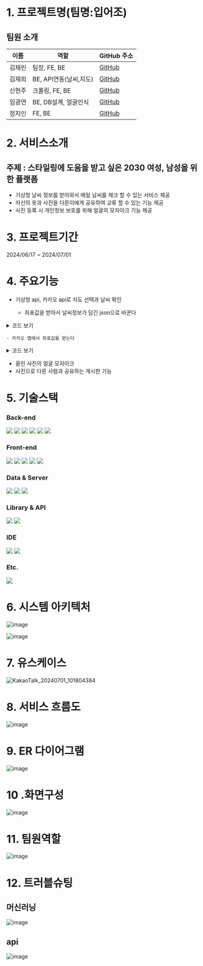 # 1. 프로젝트명(팀명:입어조)
## 팀원 소개

| 이름     | 역할         | GitHub 주소                        |
|----------|--------------|-------------------------------------|
| 김채린   | 팀장, FE, BE      | [GitHub](https://github.com/kkimchaerin) |
| 김재희   | BE, API연동(날씨,지도) | [GitHub](https://github.com/kimjaehui02)     |
| 신현주   | 크롤링, FE, BE | [GitHub](https://github.com/shju0317)    |
| 임광연   | BE, DB설계, 얼굴인식      | [GitHub](https://github.com/Lim-Gwnagyeon)       |
| 정지인   | FE, BE | [GitHub](https://github.com/stopin112)     |

# 2. 서비스소개
## 주제 : 스타일링에 도움을 받고 싶은 2030 여성, 남성을 위한 플랫폼

  - 기상청 날씨 정보를 받아와서 매일 날씨를 체크 할 수 있는 서비스 제공
  - 자신의 옷과 사진을 다른이에게 공유하여 교류 할 수 있는 기능 제공
  - 사진 등록 시 개인정보 보호를 위해 얼굴의 모자이크 기능 제공

# 3. 프로젝트기간

2024/06/17 ~ 2024/07/01

# 4. 주요기능

- 기상청 api, 카카오 api로 지도 선택과 날씨 확인

  - 좌표값을 받아서 날씨정보가 담긴 json으로 바꾼다

<details>
  <summary>코드 보기</summary>

  ```
  // 좌표값을 받아서 날씨정보가 담긴 json으로 바꾼다
  public String dataout(String nx, String ny) throws IOException {
      System.out.println("ApiExplorer2 : 진입");

      LocalDate today = LocalDate.now();
      DateTimeFormatter formatter = DateTimeFormatter.ofPattern("yyyyMMdd");
      String getCurrentDateFormatted = today.format(formatter);

      // 환경 변수에서 서비스 키 읽기
      String serviceKey = System.getenv("SERVICE_KEY");

      // API 요청 URL 설정
      StringBuilder urlBuilder = new StringBuilder("https://apis.data.go.kr/1360000/VilageFcstInfoService_2.0/getVilageFcst");

      // 각 파라미터 추가
      urlBuilder.append("?" + URLEncoder.encode("serviceKey", "UTF-8") + "=" + URLEncoder.encode(serviceKey, "UTF-8"));
      urlBuilder.append("&" + URLEncoder.encode("pageNo", "UTF-8") + "=" + URLEncoder.encode("1", "UTF-8"));
      urlBuilder.append("&" + URLEncoder.encode("numOfRows", "UTF-8") + "=" + URLEncoder.encode("1000", "UTF-8"));
      urlBuilder.append("&" + URLEncoder.encode("dataType", "UTF-8") + "=" + URLEncoder.encode("XML", "UTF-8"));
      urlBuilder.append("&" + URLEncoder.encode("base_date", "UTF-8") + "=" + URLEncoder.encode(getCurrentDateFormatted, "UTF-8"));
      urlBuilder.append("&" + URLEncoder.encode("base_time", "UTF-8") + "=" + URLEncoder.encode("0500", "UTF-8"));
      urlBuilder.append("&" + URLEncoder.encode("nx", "UTF-8") + "=" + URLEncoder.encode(String.valueOf(nx), "UTF-8"));
      urlBuilder.append("&" + URLEncoder.encode("ny", "UTF-8") + "=" + URLEncoder.encode(String.valueOf(ny), "UTF-8"));

      URL url = new URL(urlBuilder.toString());

      // HTTP 연결 설정
      HttpURLConnection conn = (HttpURLConnection) url.openConnection();
      conn.setRequestMethod("GET");

      BufferedReader rd;
      if (conn.getResponseCode() >= 200 && conn.getResponseCode() <= 300) {
          rd = new BufferedReader(new InputStreamReader(conn.getInputStream()));
      } else {
          rd = new BufferedReader(new InputStreamReader(conn.getErrorStream()));
      }

      // 응답 데이터 읽기
      StringBuilder sb = new StringBuilder();
      String line;
      while ((line = rd.readLine()) != null) {
          sb.append(line);
      }
      System.out.println("ApiExplorer2 : " + nx);
      System.out.println("ApiExplorer2 : " + ny);
      
      rd.close();
      conn.disconnect();

      // 사용자 홈 디렉토리 확인
      String userHome = System.getProperty("user.home");
      System.out.println("ApiExplorer2 : User home directory: " + userHome);

      // XML을 JsonNode로 변환
      ObjectMapper xmlMapper = new XmlMapper();
      JsonNode jsonNode = xmlMapper.readTree(sb.toString());

      // JsonNode를 JSON 문자열로 변환
      String jsonString = jsonNode.toString();
      System.out.println("ApiExplorer2 : Converted JSON: " + jsonString.length());

      // 콘솔에 출력 (옵션)
      System.out.println("ApiExplorer2 : jsonString : " + jsonString.length());
      return jsonString;
  }
```
</details>


    - 카카오 맵에서 좌표값을 받는다
  
  
<details>
  <summary>코드 보기</summary>

  ```
  let fetchWeatherAndSaveToDBs;
let weatherData;
let dbing = false;


document.addEventListener('DOMContentLoaded', function() {
	// 기본 카카오 api의 화면 생성 시작 -------------------------------------------
	let mapContainer = document.getElementById('map'); // 지도를 표시할 div 
	let mapOption = {
		center: new kakao.maps.LatLng(33.450701, 126.570667), // 지도의 중심좌표
		level: 3 // 지도의 확대 레벨
	};

	let map = new kakao.maps.Map(mapContainer, mapOption); // 지도를 생성합니다

	// 일반 지도와 스카이뷰로 지도 타입을 전환할 수 있는 지도타입 컨트롤을 생성합니다
	let mapTypeControl = new kakao.maps.MapTypeControl();

	// 지도 타입 컨트롤을 지도에 표시합니다
	map.addControl(mapTypeControl, kakao.maps.ControlPosition.TOPRIGHT);

	// 기본 카카오 api의 화면 생성 끝남 -------------------------------------------

	// 클릭시 카카오지오코더에서 주소값 가져오기 시작 -------------------------------------------

	// 주소-좌표 변환 객체를 생성합니다
	let geocoder = new kakao.maps.services.Geocoder();

	let marker = new kakao.maps.Marker(), // 클릭한 위치를 표시할 마커입니다
		infowindow = new kakao.maps.InfoWindow({ zindex: 1 }); // 클릭한 위치에 대한 주소를 표시할 인포윈도우입니다

	// 현재 지도 중심좌표로 주소를 검색해서 지도 좌측 상단에 표시합니다
	searchAddrFromCoords(map.getCenter(), displayCenterInfo);

	// 버튼 엘리먼트 가져오기
	let getInfoButton = document.getElementById('getInfoButton');
	let spinner = document.querySelector('.loading-spinner');

	// 초기에 버튼은 비활성화 상태로 설정
	getInfoButton.disabled = true;
	spinner.style.display = 'none'; 

	let latitude;
	let longitude;

	let addressInput = document.getElementById('addressInput');
	addressInput.addEventListener('keypress', function(e) {

		if (e.key === 'Enter') {
			e.preventDefault(); // 기본 동작 방지

			// Enter 키가 눌렸을 때 주소 검색 실행
			geocoder.addressSearch(addressInput.value, function(result, status) {
				if (status === kakao.maps.services.Status.OK) {
					let coords = new kakao.maps.LatLng(result[0].y, result[0].x);

					// 기존 마커 제거
					marker.setMap(null);
					// 마커 표시
					marker = new kakao.maps.Marker({
						map: map,
						position: coords
					});

					marker.setMap(map);

					let contents = addressInput.value;

					/*console.log(marker.getLat());*/

					latitude = marker.getPosition().getLat();
					longitude = marker.getPosition().getLng();

					contents += '<div>위도 : ' + latitude.toFixed(4) + '</div>';
					contents += '<div>경도 : ' + longitude.toFixed(4) + '</div>';

					// 인포윈도우 표시
					/*					let infowindow = new kakao.maps.InfoWindow({
											content: `<div style="width:150px;text-align:center;padding:6px 0;">${contents}</div>`
										});*/

					infowindow.setContent(contents);
					infowindow.open(map, marker);

					if (dbing == false) {
						// 버튼 활성화
						getInfoButton.disabled = false;

					}


					// 지도 중심 이동
					map.setCenter(coords);
				} else {
					alert('주소를 찾을 수 없습니다.');
				}
			});
		}
	});


	// 지도를 클릭했을 때 클릭 위치 좌표에 대한 주소정보를 표시하도록 이벤트를 등록합니다
	kakao.maps.event.addListener(map, 'click', function(mouseEvent) {
		searchDetailAddrFromCoords(mouseEvent.latLng, function(result, status) {
			if (status === kakao.maps.services.Status.OK) {
				let detailAddr = !!result[0].road_address ? '<div>도로명주소 : ' + result[0].road_address.address_name + '</div>' : '';
				detailAddr += '<div>지번 주소 : ' + result[0].address.address_name + '</div>';

				let content = '<div class="bAddr">' +
					'<span class="title">법정동 주소정보</span>' +
					detailAddr +
					'</div>';

				// 기존 마커 제거
				marker.setMap(null);

				// 마커를 클릭한 위치에 표시합니다 
				marker = new kakao.maps.Marker({
					position: mouseEvent.latLng
				});
				marker.setMap(map);

				// 인포윈도우에 클릭한 위치에 대한 법정동 상세 주소정보를 표시합니다
				latitude = mouseEvent.latLng.getLat();
				longitude = mouseEvent.latLng.getLng();

				content += '<div>위도 : ' + latitude.toFixed(4) + '</div>';
				content += '<div>경도 : ' + longitude.toFixed(4) + '</div>';
				infowindow.setContent(content);
				infowindow.open(map, marker);

				if (dbing == false) {
					// 버튼 활성화
					getInfoButton.disabled = false;

				}
			}
		});
	});

	// 중심 좌표나 확대 수준이 변경됐을 때 지도 중심 좌표에 대한 주소 정보를 표시하도록 이벤트를 등록합니다
	kakao.maps.event.addListener(map, 'idle', function() {
		searchAddrFromCoords(map.getCenter(), displayCenterInfo);
	});

	function searchAddrFromCoords(coords, callback) {
		// 좌표로 행정동 주소 정보를 요청합니다
		geocoder.coord2RegionCode(coords.getLng(), coords.getLat(), callback);
	}

	function searchDetailAddrFromCoords(coords, callback) {
		// 좌표로 법정동 상세 주소 정보를 요청합니다
		geocoder.coord2Address(coords.getLng(), coords.getLat(), callback);
	}

	// 지도 좌측상단에 지도 중심좌표에 대한 주소정보를 표출하는 함수입니다
	function displayCenterInfo(result, status) {
		if (status === kakao.maps.services.Status.OK) {
			let infoDiv = document.getElementById('centerAddr');

			for (let i = 0; i < result.length; i++) {
				// 행정동의 region_type 값은 'H' 이므로
				if (result[i].region_type === 'H') {
					infoDiv.innerHTML = result[i].address_name;

					break;
				}
			}
		}
	}
	// 클릭시 카카오지오코더에서 주소값 가져오기 끝남 -------------------------------------------

	// 중심좌표의 값 구하기 시작 -------------------------------------------

	window.getInfo = function() {
		// 지도의 현재 중심좌표를 얻어옵니다 
		let center = map.getCenter();

		// 지도의 현재 레벨을 얻어옵니다
		let level = map.getLevel();

		// 지도타입을 얻어옵니다
		let mapTypeId = map.getMapTypeId();

		// 지도의 현재 영역을 얻어옵니다 
		let bounds = map.getBounds();

		// 영역의 남서쪽 좌표를 얻어옵니다 
		let swLatLng = bounds.getSouthWest();

		// 영역의 북동쪽 좌표를 얻어옵니다 
		let neLatLng = bounds.getNorthEast();

		// 영역정보를 문자열로 얻어옵니다. ((남,서), (북,동)) 형식입니다
		let boundsStr = bounds.toString();

		let message = '지도 중심좌표는 위도 ' + center.getLat() + ', <br>';
		message += '경도 ' + center.getLng() + ' 이고 <br>';
		message += '지도 레벨은 ' + level + ' 입니다 <br> <br>';
		message += '지도 타입은 ' + mapTypeId + ' 이고 <br> ';
		message += '지도의 남서쪽 좌표는 ' + swLatLng.getLat() + ', ' + swLatLng.getLng() + ' 이고 <br>';
		message += '북동쪽 좌표는 ' + neLatLng.getLat() + ', ' + neLatLng.getLng() + ' 입니다';

		// 개발자도구를 통해 직접 message 내용을 확인해 보세요.
		// ex) console.log(message);
		console.log(message);

		// 숨겨진 폼의 입력값 설정
		document.getElementById("latitude").value = center.getLat();
		document.getElementById("longitude").value = center.getLng();

		// 폼 제출
		document.getElementById("locationForm").submit();
	}
	// 중심좌표의 값 구하기 끝남 -------------------------------------------

	// 비동기통신 시작 -------------------------------------------

	// db로 정보올리기 시작 -------------------------------------------
	fetchWeatherAndSaveToDBs = function fetchWeatherAndSaveToDB() {
		spinner.style.display = 'block'; 
		// 버튼 활성화
		dbing = true;
		getInfoButton.disabled = true;
		$.ajax({
			type: 'POST', // HTTP 요청 방식 (POST 추천)
			url: 'WeatherDataUpsertService', // 실제 서버에서 아이디 중복 확인을 처리하는 경로
			data: {
				lat: latitude,
				lon: longitude
			}, // 서버로 보낼 데이터 (아이디)
			success: function(response) {
				// 서버에서의 처리가 성공하면 이 함수가 호출됨
				// 아직 내용은 작성중임
				console.log("db 올리기 완료");
				if (response.result === 1) {
					// 성공적으로 데이터베이스에 저장된 경우
					getWeatherFromDBs(); // 추가적인 클라이언트의 처리 로직
				} else {
					
					// 실패한 경우 처리
					alert("DB 업소트가 실패했습니다.");
					// 실패 처리 로직 작성
				}
				spinner.style.display = 'none'; 
			},
			error: function(xhr, status, error) {
				spinner.style.display = 'none'; 
				// 서버에서의 처리가 실패하면 이 함수가 호출됨
				alert("AJAX 호출이 실패했습니다.");
				console.error(xhr, status, error);
			}
		});
	}
	// db로 정보올리기 끝남 -------------------------------------------

	// db로 정보받아오기 시작 -------------------------------------------

	let getWeatherFromDBs = function getWeatherFromDB() {

		$.ajax({
			type: 'POST', // HTTP 요청 방식 (POST 추천)
			url: 'WeatherDataSelectAllService', // 실제 서버에서 아이디 중복 확인을 처리하는 경로
			data: {
				lat: latitude,
				lon: longitude
			},
			success: function(response) {
				// 서버에서의 처리가 성공하면 이 함수가 호출됨
				// 아직 내용은 작성중임
				getWeatherFromDBfunctions(response)
			},
			error: function(xhr, status, error) {
				// 서버에서의 처리가 실패하면 이 함수가 호출됨
				alert("AJAX 호출이 실패했습니다.");
				console.error(xhr, status, error);
			}
		});
	}
	// db로 정보받아오기 끝남 -------------------------------------------

	// db로 받아온 날씨정보로 화면 수정 시작 -------------------------------------------

	/*		1. 날짜		- Data 1-2
			2. 시간		- Data 1-3
			3. 온도		- Title1
			4. 습도		- Title4
			5. 날씨상태	- Title1
			6. 풍속   	- 
			7. 강수확률	- Title2
			8. 강우량		- Title3
			9. 위도와 경도 - Data 1-4*/

	let getWeatherFromDBfunctions = function getWeatherFromDBfunction(response) {
		console.log(response);
		weatherData = response;

		console.log(weatherData.length);



		// 현재 날짜와 시간을 문자열로 가져오기
		const currentDateTimeString = getCurrentDateTime();
		const nearestData = findNearestData(weatherData, currentDateTimeString);

		console.log(nearestData);

		if (nearestData) {
			updateTable(nearestData);
		}

		for (let i = 1; i < weatherData.length; i++) {
			addtable(weatherData[i]);
		}

		dbing = false;
		// 버튼 활성화
		getInfoButton.disabled = false;

		console.log(weatherDatas);
		console.log(days);

		prepareChartDatas(response); // 데이터 가공
		setupCharts();

	}

	let updateTable = function updateTable(weatherData) {
		// 테이블 요소 가져오기
		const table = document.getElementById('daily');

		// 온도
		table.rows[0].cells[0].textContent = `온도: ${weatherData.temperature}°C`;
		// 강수확률
		table.rows[0].cells[1].textContent = `강수확률: ${weatherData.rainy_prob}%`;
		// 강우량
		table.rows[0].cells[2].textContent = `강우량: ${weatherData.precipitation}`;
		// 날씨상태
		table.rows[0].cells[3].textContent = `날씨상태: ${weatherData.weatherInfo}`;

		// 날짜
		const month = weatherData.fcstDate.month < 10 ? '0' + weatherData.fcstDate.month : weatherData.fcstDate.month;
		const day = weatherData.fcstDate.day < 10 ? '0' + weatherData.fcstDate.day : weatherData.fcstDate.day;
		const dateString = `${weatherData.fcstDate.year}-${month}-${day}`;
		document.getElementById('date-cell').textContent = dateString;

		// 시간
		document.getElementById('time-cell').textContent = weatherData.fcstTime;

		// 위도와 경도
		document.getElementById('lat-lon-cell').textContent = `위도: ${weatherData.lat}, 경도: ${weatherData.lon}`;
	}

	let addtable = function addColumn(weatherData) {
		// 테이블 요소 가져오기
		const table = document.getElementById('dynamicTable');

		// thead 행에 셀 추가
		const thead = table.querySelector('thead');
		const headerRow = thead.rows[0];
		const newHeaderCell = document.createElement('th');
		newHeaderCell.textContent = `${weatherData.fcstDate.day}일 ${weatherData.fcstTime}`;
		/*days += `${weatherData.fcstDate.day}일 ${weatherData.fcstTime}`;*/
		headerRow.appendChild(newHeaderCell);

		// tbody 행에 셀 추가
		let index = 0; // 인덱스 변수 초기화
		const tbody = table.querySelector('tbody');
		for (let row of tbody.rows) {
			const newCell = document.createElement('td');

			let contentdata;

			if (index === 0) {
				contentdata = `${weatherData.temperature}`;
				/*weatherDatas += `${weatherData.temperature}`;*/
			} else if (index === 1) {
				contentdata = `${weatherData.rainy_prob}`;
			} else if (index === 2) {
				contentdata = `${weatherData.precipitation}`;
			} else if (index === 3) {
				contentdata = `${weatherData.wind}`;
			} else if (index === 4) {
				contentdata = `${weatherData.humidity}%`;
			}


			newCell.textContent = contentdata;
			row.appendChild(newCell);
			index++;
		}
	}

	// db로 받아온 날씨정보로 화면 수정 끝남 -------------------------------------------

	// 최근의 날씨 찾기 코드 시작  -------------------------------------------

	// 현재 시간을 계산하는 함수
	function getCurrentDateTime() {
		const now = new Date();
		const year = now.getFullYear();
		const month = String(now.getMonth() + 1).padStart(2, '0'); // 월은 0부터 시작하므로 +1 필요, 2자리 숫자로 변환
		const date = String(now.getDate()).padStart(2, '0'); // 날짜는 2자리 숫자로 변환
		const hours = String(now.getHours()).padStart(2, '0'); // 시간은 2자리 숫자로 변환
		const minutes = String(now.getMinutes()).padStart(2, '0'); // 분은 2자리 숫자로 변환
		const seconds = String(now.getSeconds()).padStart(2, '0'); // 초는 2자리 숫자로 변환
		return `${year}-${month}-${date} ${hours}:${minutes}:${seconds}`;
	}



	function convertTo24Hour(time) {
		const [timePart, period] = time.split(' ');
		let [hour, minute, second] = timePart.split(':').map(Number);

		if (period === '오전' && hour === 12) {
			hour = 0;
		} else if (period === '오후' && hour !== 12) {
			hour += 12;
		}

		return `${hour.toString().padStart(2, '0')}:${minute.toString().padStart(2, '0')}:${second.toString().padStart(2, '0')}`;
	}

	function findNearestData(dataArray, currentDateTime) {
		let nearestData = null;
		let minDifference = Infinity;
		console.log("dataArray : " + dataArray);

		for (let data of dataArray) {
			console.log("읽기");
			// 데이터의 날짜와 시간을 하나의 문자열로 합치기

			const month = data.fcstDate.month < 10 ? '0' + data.fcstDate.month : data.fcstDate.month;
			const day = data.fcstDate.day < 10 ? '0' + data.fcstDate.day : data.fcstDate.day;

			// fcstTime을 24시간 형식으로 변환
			const fcstTime24Hour = convertTo24Hour(data.fcstTime);
			const dataDateTime = `${data.fcstDate.year}-${month}-${day}T${fcstTime24Hour}`;

			console.log("data : " + data);
			console.log("fcstDate : " + data.fcstDate);
			console.log("fcstTime : " + data.fcstTime);
			console.log("fcstTime24Hour : " + fcstTime24Hour);
			console.log("dataDateTime : " + dataDateTime);
			console.log("Date(dataDateTime).getTime() : " + new Date(dataDateTime).getTime());

			const currentDateTimeISO = currentDateTime.replace(' ', 'T');
			// 데이터의 날짜와 현재 시간의 차이 계산
			const dateTimeDifference = Math.abs(new Date(dataDateTime).getTime() - new Date(currentDateTimeISO).getTime());

			console.log("currentDateTime : " + currentDateTime);
			console.log("currentDateTimeISO : " + currentDateTimeISO);
			console.log("Date(currentDateTimeISO).getTime() : " + new Date(currentDateTimeISO).getTime());
			console.log("값입니다" + dateTimeDifference);

			// 가장 작은 차이를 가진 데이터 찾기
			if (dateTimeDifference < minDifference) {
				minDifference = dateTimeDifference;
				nearestData = data;
				console.log("데이터를 최신화함");
			}
		}

		return nearestData;
	}

	// 가장 가까운 데이터 찾기


	// 최근의 날씨 찾기 코드 끝남  -------------------------------------------

	// 온도로 그래프 그리가 시작  -------------------------------------------

	// 기본 날씨 데이터 예시
	let weatherDatas = []; // 온도 데이터 배열
	let days = []; // 날짜 데이터 배열

	let prepareChartDatas = function prepareChartData(weatherData) {
		// 날짜와 온도 데이터 초기화
		weatherDatas = [];
		days = [];

		// 날씨 데이터를 Chart.js가 인식할 수 있는 형태로 변환
		for (let data of weatherData) {
			// 예시: data에서 날짜와 온도 정보 추출
			const date = `${data.fcstDate.year}-${data.fcstDate.month}-${data.fcstDate.day}`;
			const temperature = data.temperature;

			// 날짜와 온도를 데이터 배열에 추가
			days.push(date);
			weatherDatas.push(temperature);
		}
	}

	// Chart.js 그래프 설정
	let setupCharts = function setupChart() {
		const canvas = document.getElementById('weatherGraph');
		const ctx = canvas.getContext('2d');

		const myChart = new Chart(ctx, {
			type: 'line',
			data: {
				labels: days, // X 축 레이블
				datasets: [{
					label: '온도', // 데이터셋 레이블
					data: weatherDatas, // Y 축 데이터
					backgroundColor: 'rgba(54, 162, 235, 0.2)', // 배경색
					borderColor: 'rgba(54, 162, 235, 1)', // 선 색
					borderWidth: 2, // 선 굵기
					pointBackgroundColor: 'rgba(54, 162, 235, 1)', // 데이터 포인트 색상
					pointBorderColor: 'rgba(54, 162, 235, 1)', // 데이터 포인트 테두리 색상
					pointRadius: 5, // 데이터 포인트 반지름
					pointHoverRadius: 7 // 마우스 호버 시 데이터 포인트 반지름
				}]
			},
			options: {
				responsive: true,
				maintainAspectRatio: false, // Canvas의 가로 세로 비율을 유지하지 않음
				scales: {
					y: {
						beginAtZero: false // Y 축 시작 값 설정
					}
				},
				plugins: {
					tooltip: {
						callbacks: {
							label: function(context) {
								return `Temperature: ${context.raw.toFixed(1)}°C`; // 소수점 첫째 자리까지 수치 표시
							}
						}
					}
				}
			}
		});
	}


	// 온도로 그래프 그리가 끝남  -------------------------------------------



	// 비동기통신 끝남 -------------------------------------------
});



```
</details>
  

- 올린 사진의 얼굴 모자이크
- 사진으로 다른 사람과 공유하는 게시판 기능

# 5. 기술스택

### Back-end
<p>
  <img src="https://img.shields.io/badge/Java-007396?style=for-the-badge&logo=java&logoColor=white" />
  <img src="https://img.shields.io/badge/Python-3776AB?style=for-the-badge&logo=python&logoColor=white" />
  <img src="https://img.shields.io/badge/JavaScript-F7DF1E?style=for-the-badge&logo=javascript&logoColor=black" />
  <img src="https://img.shields.io/badge/MyBatis-DC382D?style=for-the-badge&logo=MyBatis&logoColor=white" />
  <img src="https://img.shields.io/badge/JSP-007396?style=for-the-badge&logo=java&logoColor=white" />
  <img src="https://img.shields.io/badge/Servlet-4E9A06?style=for-the-badge&logo=java&logoColor=white" />
</p>

### Front-end
<p>
  <img src="https://img.shields.io/badge/HTML5-E34F26?style=for-the-badge&logo=html5&logoColor=white" />
  <img src="https://img.shields.io/badge/CSS3-1572B6?style=for-the-badge&logo=css3&logoColor=white" />
  <img src="https://img.shields.io/badge/JavaScript-F7DF1E?style=for-the-badge&logo=javascript&logoColor=black" />
  <img src="https://img.shields.io/badge/JSP-007396?style=for-the-badge&logo=java&logoColor=white" />
  <img src="https://img.shields.io/badge/AJAX-4E9A06?style=for-the-badge&logo=javascript&logoColor=white" />
</p>

### Data & Server
<p>
  <img src="https://img.shields.io/badge/MySQL-4479A1?style=for-the-badge&logo=mysql&logoColor=white" />
  <img src="https://img.shields.io/badge/Apache Tomcat-333333?style=for-the-badge&logo=apache-tomcat&logoColor=white" />
  <img src="https://img.shields.io/badge/Flask-000000?style=for-the-badge&logo=flask&logoColor=white" />
</p>

### Library & API
<p>
  <img src="https://img.shields.io/badge/Lombok-BC02AF?style=for-the-badge&logo=lombok&logoColor=white" />
  <img src="https://img.shields.io/badge/jQuery-0769AD?style=for-the-badge&logo=jquery&logoColor=white" />
</p>

### IDE
<p>
  <img src="https://img.shields.io/badge/Eclipse-2C2255?style=for-the-badge&logo=eclipse&logoColor=white" />
  <img src="https://img.shields.io/badge/Jupyter-F37626?style=for-the-badge&logo=jupyter&logoColor=white" />
</p>

### Etc.
<p>
  <img src="https://img.shields.io/badge/GitHub-181717?style=for-the-badge&logo=github&logoColor=white" />
</p>



# 6. 시스템 아키텍처

![image](https://github.com/kkimchaerin/ibeojo/assets/37505511/eb7ca310-5d49-4753-9041-5450da757c5d)

![image](https://github.com/kkimchaerin/ibeojo/assets/37505511/b114a320-6179-4387-b862-7c2f1657280a)

# 7. 유스케이스

![KakaoTalk_20240701_101804384](https://github.com/kkimchaerin/ibeojo/assets/37505511/2b081779-6038-4689-8a40-bac776fa9674)

# 8. 서비스 흐름도
![image](https://github.com/kkimchaerin/ibeojo/assets/37505511/87847425-1d24-4d0a-9838-9bc22eddc390)

# 9. ER 다이어그램
![image](https://github.com/kkimchaerin/ibeojo/assets/37505511/63e36f44-d14c-46cf-bf65-1581e08ffd2b)

# 10 .화면구성
![image](https://github.com/kkimchaerin/ibeojo/assets/37505511/8a713d86-b24f-4cba-8811-d36fbd269e14)

# 11. 팀원역할
![image](https://github.com/kkimchaerin/ibeojo/assets/37505511/d4bfd15f-57d4-4357-9569-e77e2fc16ee5)

# 12. 트러블슈팅

## 머신러닝
![image](https://github.com/kkimchaerin/ibeojo/assets/37505511/59b494f2-8755-4f31-9422-0003b7ecb45a)

## api
![image](https://github.com/kkimchaerin/ibeojo/assets/37505511/11caeda2-66cb-4141-9dfe-505da7912d6a)





